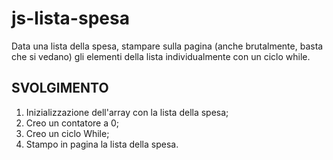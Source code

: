 js-lista-spesa
===

Data una lista della spesa, stampare sulla pagina (anche brutalmente, basta che si vedano) gli elementi della lista individualmente con un ciclo while.

## SVOLGIMENTO

1.  Inizializzazione dell'array con la lista della spesa;
2. Creo un contatore a 0;
3. Creo un ciclo While;
4. Stampo in pagina la lista della spesa.